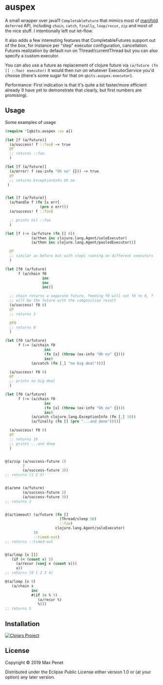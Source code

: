 # auspex

A small wrapper over java11 `CompletableFuture` that mimics most of
[manifold](https://github.com/ztellman/manifold) `deferred` API,
including `chain`, `catch`, `finally`, `loop/recur`, `zip` and most of
the nice stuff. I intentionally left out let-flow.

It also adds a few interesting features that CompletableFutures
support out of the box, for instance per "step" executor
configuration, cancellation. Futures realization by default run on
Thread/currentThread but you can also specify a custom executor.

You can also use a future as replacement of clojure future via
`(a/future (fn [] ::foo) executor)` it would then run on whatever
ExecutorService you'd choose (there's some sugar for that on
`qbits.auspex.executor`).

Performance:
First indication is that it's quite a bit faster/more efficient already (I
have yet to demonstrate that clearly, but first numbers are
promising).

## Usage

Some examples of usage

```clj
(require '[qbits.auspex :as a])

(let [f (a/future)]
  (a/success! f ::foo) -> true
  @f
  ;; returns ::foo
  )

(let [f (a/future)]
  (a/error! f (ex-info "Oh no" {})) -> true
  @f
  ;; returns ExceptionInfo Oh no
 )


(let [f (a/future)]
  (a/handle f (fn [x err]
                (prn x err)))
  (a/success! f ::foo)

  ;; prints nil ::foo
  )

(let [f (-> (a/future (fn [] 0))
            (a/then inc clojure.lang.Agent/soloExecutor)
            (a/then inc clojure.lang.Agent/pooledExecutor))]

  @f
  ;; similar as before but with steps running on different executors
  )

(let [f0 (a/future)
      f (a/chain f0
                 inc
                 inc
                 inc)]

  ;; chain returns a separate future, feeding f0 will set f0 to 0, f
  ;; will be the future with the composition result
  (a/success! f0 0)
  @f
  ;; returns 3

  @f0
  ;; returns 0
  )

(let [f0 (a/future)
      f (-> (a/chain f0
                  inc
                  (fn [x] (throw (ex-info "Oh no" {})))
                  inc)
            (a/catch (fn [_] "no big deal")))]

  (a/success! f0 0)
  @f
  ;; prints no big deal
  )

(let [f0 (a/future)
      f (-> (a/chain f0
                  inc
                  (fn [x] (throw (ex-info "Oh no" {})))
                  inc)
            (a/catch clojure.lang.ExceptionInfo (fn [_] 10))
            (a/finally (fn [] (prn "...and done"))))]

  (a/success! f0 0)
  @f
  ;; returns 10
  ;; prints ...and done
  )


@(a/zip (a/success-future 1)
        2
        (a/success-future 3))
;; returns (1 2 3)


@(a/one (a/future)
        (a/success-future 2)
        (a/success-future 3))
;; returns 2


@(a/timeout! (a/future (fn []
                         (Thread/sleep 50)
                         ::foo)
                       clojure.lang.Agent/soloExecutor)
             10
             ::timed-out)
;; returns ::timed-out


@(a/loop [x []]
   (if (< (count x) 5)
     (a/recur (conj x (count x)))
     x))
;; returns [0 1 2 3 4]

@(a/loop [x 0]
   (a/chain x
            inc
            #(if (< % 5)
               (a/recur %)
               %)))
;; returns 5

```

## Installation

[![Clojars Project](https://img.shields.io/clojars/v/cc.qbits/auspex.svg)](https://clojars.org/cc.qbits/auspex)

## License

Copyright © 2019 Max Penet

Distributed under the Eclipse Public License either version 1.0 or (at
your option) any later version.
